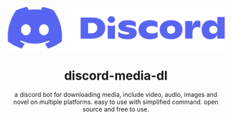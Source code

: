 ![discord-icon-with-text]

<div align="center">

# discord-media-dl
a discord bot for downloading media, include video, audio, images and novel on multiple platforms. 
easy to use with simplified command. open source and free to use.

</div>

<!-- 
Commit rules

✨feat
new functionality

🐛 fix
Resolves a bug

♻️ refactor
Improves code structure without changing behavior

💄 style
Changes appearance/formatting

👷 build
Modifies build configuration/tools

⚡️ perf
Makes code run faster

📝 docs
Updates documentation

🔨 chore
Routine maintenance tasks​​​​​​​​​​​​​​​​

 -->

<!-- link group -->
[discord-icon]: media/discord-icon.svg
[discord-icon-with-text]: media/discord-icon-with-text.svg